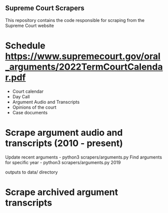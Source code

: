 ## Supreme Court Scrapers

This repository contains the code responsible for scraping from the Supreme Court website

# Schedule https://www.supremecourt.gov/oral_arguments/2022TermCourtCalendar.pdf

- Court calendar
- Day Call 
- Argument Audio and Transcripts
- Opinions of the court
- Case documents


# Scrape argument audio and transcripts (2010 - present)
Update recent arguments - python3 scrapers/arguments.py 
Find arguments for specific year - python3 scrapers/arguments.py 2019


outputs to data/ directory

# Scrape archived argument transcripts